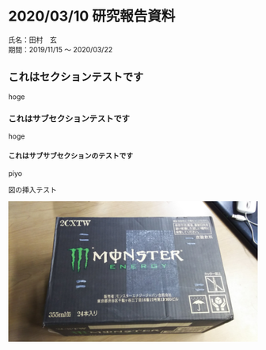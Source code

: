 # 2020/03/10 研究報告資料

<div class="author">氏名：田村　玄</div>
<div class="date">期間：2019/11/15 ～ 2020/03/22</div>

## これはセクションテストです

hoge

### これはサブセクションテストです

hoge

#### これはサブサブセクションのテストです

piyo

図の挿入テスト

![モンスターエナジー](DSC_0358.JPG)
